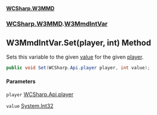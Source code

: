 #### [WCSharp.W3MMD](README.md 'README')
### [WCSharp.W3MMD](WCSharp.W3MMD.md 'WCSharp.W3MMD').[W3MmdIntVar](WCSharp.W3MMD.W3MmdIntVar.md 'WCSharp.W3MMD.W3MmdIntVar')

## W3MmdIntVar.Set(player, int) Method

Sets this variable to the given [value](WCSharp.W3MMD.W3MmdIntVar.Set(WCSharp.Api.player,int).md#WCSharp.W3MMD.W3MmdIntVar.Set(WCSharp.Api.player,int).value 'WCSharp.W3MMD.W3MmdIntVar.Set(WCSharp.Api.player, int).value') for the given [player](WCSharp.W3MMD.W3MmdIntVar.Set(WCSharp.Api.player,int).md#WCSharp.W3MMD.W3MmdIntVar.Set(WCSharp.Api.player,int).player 'WCSharp.W3MMD.W3MmdIntVar.Set(WCSharp.Api.player, int).player').

```csharp
public void Set(WCSharp.Api.player player, int value);
```
#### Parameters

<a name='WCSharp.W3MMD.W3MmdIntVar.Set(WCSharp.Api.player,int).player'></a>

`player` [WCSharp.Api.player](https://docs.microsoft.com/en-us/dotnet/api/WCSharp.Api.player 'WCSharp.Api.player')

<a name='WCSharp.W3MMD.W3MmdIntVar.Set(WCSharp.Api.player,int).value'></a>

`value` [System.Int32](https://docs.microsoft.com/en-us/dotnet/api/System.Int32 'System.Int32')